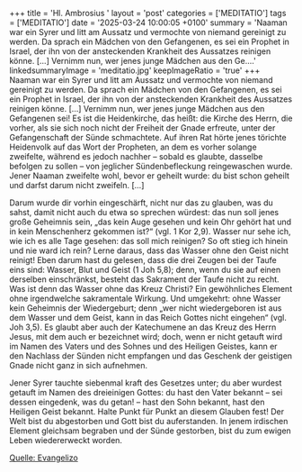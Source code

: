 +++
title = 'Hl. Ambrosius  '
layout = 'post'
categories = ['MEDITATIO']
tags = ['MEDITATIO']
date = '2025-03-24 10:00:05 +0100'
summary = 'Naaman war ein Syrer und litt am Aussatz und vermochte von niemand gereinigt zu werden. Da sprach ein Mädchen von den Gefangenen, es sei ein Prophet in Israel, der ihn von der ansteckenden Krankheit des Aussatzes reinigen könne. […] Vernimm nun, wer jenes junge Mädchen aus den Ge....'
linkedsummaryImage = 'meditatio.jpg'
keepImageRatio = 'true'
+++
Naaman war ein Syrer und litt am Aussatz und vermochte von niemand gereinigt zu werden. Da sprach ein Mädchen von den Gefangenen, es sei ein Prophet in Israel, der ihn von der ansteckenden Krankheit des Aussatzes reinigen könne. […] Vernimm nun, wer jenes junge Mädchen aus den Gefangenen sei! Es ist die Heidenkirche, das heißt: die Kirche des Herrn, die vorher, als sie sich noch nicht der Freiheit der Gnade erfreute, unter der Gefangenschaft der Sünde schmachtete.<!--more--> Auf ihren Rat hörte jenes törichte Heidenvolk auf das Wort der Propheten, an dem es vorher solange zweifelte, während es jedoch nachher – sobald es glaubte, dasselbe befolgen zu sollen – von jeglicher Sündenbefleckung reingewaschen wurde. Jener Naaman zweifelte wohl, bevor er geheilt wurde: du bist schon geheilt und darfst darum nicht zweifeln. […]

Darum wurde dir vorhin eingeschärft, nicht nur das zu glauben, was du sahst, damit nicht auch du etwa so sprechen würdest: das nun soll jenes große Geheimnis sein, „das kein Auge gesehen und kein Ohr gehört hat und in kein Menschenherz gekommen ist?“ (vgl. 1 Kor 2,9). Wasser nur sehe ich, wie ich es alle Tage gesehen: das soll mich reinigen? So oft stieg ich hinein und nie ward ich rein? Lerne daraus, dass das Wasser ohne den Geist nicht reinigt! Eben darum hast du gelesen, dass die drei Zeugen bei der Taufe eins sind: Wasser, Blut und Geist (1 Joh 5,8); denn, wenn du sie auf einen derselben einschränkst, besteht das Sakrament der Taufe nicht zu recht. Was ist denn das Wasser ohne das Kreuz Christi? Ein gewöhnliches Element ohne irgendwelche sakramentale Wirkung. Und umgekehrt: ohne Wasser kein Geheimnis der Wiedergeburt; denn „wer nicht wiedergeboren ist aus dem Wasser und dem Geist, kann in das Reich Gottes nicht eingehen“ (vgl. Joh 3,5). Es glaubt aber auch der Katechumene an das Kreuz des Herrn Jesus, mit dem auch er bezeichnet wird; doch, wenn er nicht getauft wird im Namen des Vaters und des Sohnes und des Heiligen Geistes, kann er den Nachlass der Sünden nicht empfangen und das Geschenk der geistigen Gnade nicht ganz in sich aufnehmen.  

Jener Syrer tauchte siebenmal kraft des Gesetzes unter; du aber wurdest getauft im Namen des dreieinigen Gottes: du hast den Vater bekannt – sei dessen eingedenk, was du getan! – hast den Sohn bekannt, hast den Heiligen Geist bekannt. Halte Punkt für Punkt an diesem Glauben fest! Der Welt bist du abgestorben und Gott bist du auferstanden. In jenem irdischen Element gleichsam begraben und der Sünde gestorben, bist du zum ewigen Leben wiedererweckt worden.


[Quelle: Evangelizo](https://evangeliumtagfuertag.org/DE/gospel)
